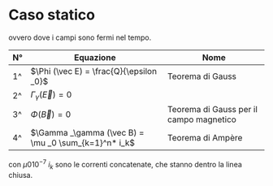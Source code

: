 # Caso statico
ovvero dove i campi sono fermi nel tempo.

| N°  | Equazione                                            | Nome                                    |
| --- | ---------------------------------------------------- | --------------------------------------- |
| 1^  | $\Phi (\vec E) = \frac{Q}{\epsilon _0}$              | Teorema di Gauss                        |
| 2^  | $\Gamma _\gamma (\vec E) = 0$                        |                                         |
| 3^  | $\Phi (\vec B)=0$                                    | Teorema di Gauss per il campo magnetico |
| 4^  | $\Gamma _\gamma (\vec B) = \mu _0 \sum_{k=1}^n* i_k$ | Teorema di Ampère                       |
con $\mu 0 10^{-7}$
$i_k$ sono le correnti concatenate, che stanno dentro la linea chiusa.